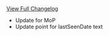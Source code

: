 [View Full Changelog](https://github.com/BigFootTeam/BFBlackMarket/compare/r10...cc4b22d51361c43669f5d596f5b570a216763628)

- Update for MoP
- Update point for lastSeenDate text
